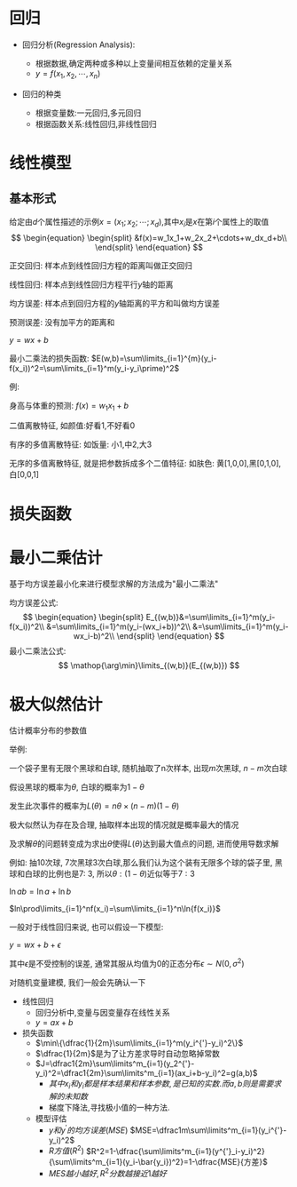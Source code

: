 # 回归

- 回归分析(Regression Analysis): 
  - 根据数据,确定两种或多种以上变量间相互依赖的定量关系
  - $y=f(x_1,x_2,\cdots,x_n)$  

- 回归的种类
  - 根据变量数:一元回归,多元回归
  - 根据函数关系:线性回归,非线性回归

# 线性模型

## 基本形式

给定由$d$个属性描述的示例$x=(x_1;x_2;\cdots;x_d)$,其中$x_i$是$x$在第$i$个属性上的取值
$$
\begin{equation}
\begin{split}
&f(x)=w_1x_1+w_2x_2+\cdots+w_dx_d+b\\
\end{split}
\end{equation}
$$


正交回归: 样本点到线性回归方程的距离叫做正交回归

线性回归: 样本点到线性回归方程平行$y$轴的距离

均方误差: 样本点到回归方程的$y$轴距离的平方和叫做均方误差

预测误差: 没有加平方的距离和

$y=wx+b$

最小二乘法的损失函数: $E(w,b)=\sum\limits_{i=1}^{m}(y_i-f(x_i))^2=\sum\limits_{i=1}^m(y_i-y_i\prime)^2$

例:

身高与体重的预测: $f(x)=w_1x_1+b$

二值离散特征, 如颜值:好看1,不好看0

有序的多值离散特征: 如饭量: 小1,中2,大3

无序的多值离散特征, 就是把参数拆成多个二值特征: 如肤色: 黄[1,0,0],黑[0,1,0],白[0,0,1]

# 损失函数

# 最小二乘估计

基于均方误差最小化来进行模型求解的方法成为"最小二乘法"

均方误差公式:
$$
\begin{equation}
\begin{split}
E_{(w,b)}&=\sum\limits_{i=1}^m(y_i-f(x_i))^2\\
         &=\sum\limits_{i=1}^m(y_i-(wx_i+b))^2\\
         &=\sum\limits_{i=1}^m(y_i-wx_i-b)^2\\
\end{split}
\end{equation}
$$
最小二乘法公式:
$$
\mathop{\arg\min}\limits_{(w,b)}(E_{(w,b)})
$$

# 极大似然估计

估计概率分布的参数值

举例:

一个袋子里有无限个黑球和白球, 随机抽取了n次样本, 出现$m$次黑球, $n-m$次白球

假设黑球的概率为$\theta$, 白球的概率为$1-\theta$

发生此次事件的概率为$L(\theta)=n\theta\times(n-m)(1-\theta)$

极大似然认为存在及合理, 抽取样本出现的情况就是概率最大的情况

及求解$\theta$的问题转变成为求出$\theta$使得$L(\theta)$达到最大值点的问题, 进而使用导数求解

例如: 抽10次球, 7次黑球3次白球,那么我们认为这个装有无限多个球的袋子里, 黑球和白球的比例也是7: 3, 所以$\theta : (1-\theta)$近似等于$7:3$



$\ln{ab}=\ln{a}+\ln{b}$

$ln\prod\limits_{i=1}^nf(x_i)=\sum\limits_{i=1}^n\ln{f(x_i)}$

一般对于线性回归来说, 也可以假设一下模型:

$y=wx+b+\epsilon$

其中$\epsilon$是不受控制的误差, 通常其服从均值为0的正态分布$\epsilon\sim N(0,\sigma^2)$



对随机变量建模, 我们一般会先确认一下

- 线性回归
  - 回归分析中,变量与因变量存在线性关系
  - $y=ax+b$ 
- 损失函数
  - $\min\{\dfrac{1}{2m}\sum\limits_{i=1}^m(y_i^{'}-y_i)^2\}$ 
  - $\dfrac{1}{2m}$是为了让方差求导时自动忽略掉常数
  - $J=\dfrac1{2m}\sum\limits^m_{i=1}(y_2^{'}-y_i)^2=\dfrac1{2m}\sum\limits^m_{i=1}(ax_i+b-y_i)^2=g(a,b)$ 
    - $其中x_i和y_i都是样本结果和样本参数,是已知的实数.而a,b则是需要求解的未知数$ 
    - 梯度下降法,寻找极小值的一种方法.
  - 模型评估
    - $y和y^{'}的均方误差(MSE)$
      $MSE=\dfrac1m\sum\limits^m_{i=1}(y_i^{'}-y_i)^2$ 
    - $R方值(R^2)$ 
      $R^2=1-\dfrac{\sum\limits^m_{i=1}(y^{'}_i-y_i)^2}{\sum\limits^m_{i=1}(y_i-\bar{y_i})^2}=1-\dfrac{MSE}{方差}$ 
    - $MES越小越好,R^2分数越接近1越好$ 